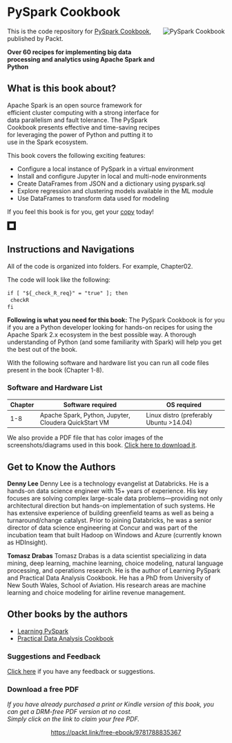 


# PySpark Cookbook

<a href="https://www.packtpub.com/big-data-and-business-intelligence/pyspark-cookbook?utm_source=github&utm_medium=repository&utm_campaign=9781788835367"><img src="https://d255esdrn735hr.cloudfront.net/sites/default/files/imagecache/ppv4_main_book_cover/B09522_MockupCover.png" alt="PySpark Cookbook" height="256px" align="right"></a>

This is the code repository for [PySpark Cookbook](https://www.packtpub.com/big-data-and-business-intelligence/pyspark-cookbook?utm_source=github&utm_medium=repository&utm_campaign=9781788835367), published by Packt.

**Over 60 recipes for implementing big data processing and analytics using Apache Spark and Python**

## What is this book about?
Apache Spark is an open source framework for efficient cluster computing with a strong interface for data parallelism and fault tolerance. The PySpark Cookbook presents effective and time-saving recipes for leveraging the power of Python and putting it to use in the Spark ecosystem.

This book covers the following exciting features: 
* Configure a local instance of PySpark in a virtual environment
* Install and configure Jupyter in local and multi-node environments
* Create DataFrames from JSON and a dictionary using pyspark.sql
* Explore regression and clustering models available in the ML module
* Use DataFrames to transform data used for modeling

If you feel this book is for you, get your [copy](https://www.amazon.com/dp/1788835360) today!

<a href="https://www.packtpub.com/?utm_source=github&utm_medium=banner&utm_campaign=GitHubBanner"><img src="https://raw.githubusercontent.com/PacktPublishing/GitHub/master/GitHub.png" 
alt="https://www.packtpub.com/" border="5" /></a>


## Instructions and Navigations
All of the code is organized into folders. For example, Chapter02.

The code will look like the following:
```
if [ "${_check_R_req}" = "true" ]; then
 checkR
fi
```

**Following is what you need for this book:**
The PySpark Cookbook is for you if you are a Python developer looking for hands-on recipes for using the Apache Spark 2.x ecosystem in the best possible way. A thorough understanding of Python (and some familiarity with Spark) will help you get the best out of the book.

With the following software and hardware list you can run all code files present in the book (Chapter 1-8).

### Software and Hardware List

| Chapter  | Software required                   | OS required                        |
| -------- | ------------------------------------| -----------------------------------|
| 1-8      | Apache Spark, Python, Jupyter, Cloudera QuickStart VM                      |Linux distro (preferably Ubuntu >14.04)|
                     
We also provide a PDF file that has color images of the screenshots/diagrams used in this book. [Click here to download it](https://www.packtpub.com/sites/default/files/downloads/PySparkCookbook_ColorImages.pdf).

## Get to Know the Authors
**Denny Lee**
Denny Lee is a technology evangelist at Databricks. He is a hands-on data science engineer with 15+ years of experience. His key focuses are solving complex large-scale data problems—providing not only architectural direction but hands-on implementation of such systems. He has extensive experience of building greenfield teams as well as being a turnaround/change catalyst. Prior to joining Databricks, he was a senior director of data science engineering at Concur and was part of the incubation team that built Hadoop on Windows and Azure (currently known as HDInsight).

**Tomasz Drabas**
Tomasz Drabas is a data scientist specializing in data mining, deep learning, machine learning, choice modeling, natural language processing, and operations research. He is the author of Learning PySpark and Practical Data Analysis Cookbook. He has a PhD from University of New South Wales, School of Aviation. His research areas are machine learning and choice modeling for airline revenue management.


## Other books by the authors
* [Learning PySpark](https://www.packtpub.com/big-data-and-business-intelligence/learning-pyspark?utm_source=github&utm_medium=repository&utm_campaign=9781786463708)
* [Practical Data Analysis Cookbook](https://www.packtpub.com/big-data-and-business-intelligence/practical-data-analysis-cookbook?utm_source=github&utm_medium=repository&utm_campaign=9781783551668)

### Suggestions and Feedback
[Click here](https://docs.google.com/forms/d/e/1FAIpQLSdy7dATC6QmEL81FIUuymZ0Wy9vH1jHkvpY57OiMeKGqib_Ow/viewform) if you have any feedback or suggestions.

### Download a free PDF

 <i>If you have already purchased a print or Kindle version of this book, you can get a DRM-free PDF version at no cost.<br>Simply click on the link to claim your free PDF.</i>
<p align="center"> <a href="https://packt.link/free-ebook/9781788835367">https://packt.link/free-ebook/9781788835367 </a> </p>